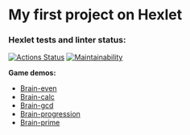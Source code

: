 # My first project on Hexlet

### Hexlet tests and linter status:
[![Actions Status](https://github.com/WoorNir/php-project-45/actions/workflows/hexlet-check.yml/badge.svg)](https://github.com/WoorNir/php-project-45/actions)
[![Maintainability](https://api.codeclimate.com/v1/badges/57f83923c693c4916f0c/maintainability)](https://codeclimate.com/github/WoorNir/php-project-45/maintainability)

**Game demos:**
- [Brain-even](https://asciinema.org/a/lHvX4ysJLaCPeSmiAUGiljFsh)
- [Brain-calc](https://asciinema.org/a/fv4MfrY2BzXN5UlunfHWecE6p)
- [Brain-gcd](https://asciinema.org/a/PPph11zBc16Wa5mNT7jC42bqB)
- [Brain-progression](https://asciinema.org/a/pcqJ64Op1l3pgIXEQ03LQ2yHF)
- [Brain-prime](https://asciinema.org/a/jRv5ugcVF2Awz7l1XdgxeLqP2)
